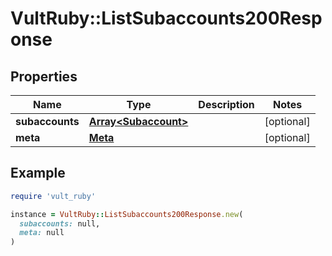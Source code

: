 # VultRuby::ListSubaccounts200Response

## Properties

| Name | Type | Description | Notes |
| ---- | ---- | ----------- | ----- |
| **subaccounts** | [**Array&lt;Subaccount&gt;**](Subaccount.md) |  | [optional] |
| **meta** | [**Meta**](Meta.md) |  | [optional] |

## Example

```ruby
require 'vult_ruby'

instance = VultRuby::ListSubaccounts200Response.new(
  subaccounts: null,
  meta: null
)
```


